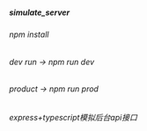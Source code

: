 ##### simulate_server  
###### npm install  
###### dev run -> npm run dev  
###### product -> npm run prod  
###### express+typescript模拟后台api接口
